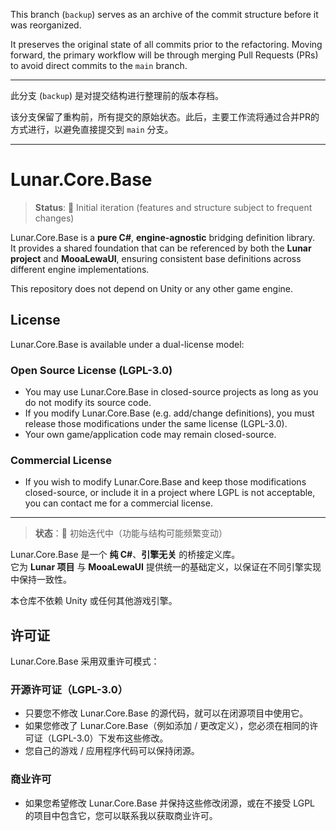 This branch (`backup`) serves as an archive of the commit structure before it was reorganized.

It preserves the original state of all commits prior to the refactoring. Moving forward, the primary workflow will be through merging Pull Requests (PRs) to avoid direct commits to the `main` branch.

---

此分支 (`backup`) 是对提交结构进行整理前的版本存档。

该分支保留了重构前，所有提交的原始状态。此后，主要工作流将通过合并PR的方式进行，以避免直接提交到 `main` 分支。

---

# Lunar.Core.Base

> **Status**: 🚧 Initial iteration (features and structure subject to frequent changes)

Lunar.Core.Base is a **pure C#**, **engine-agnostic** bridging definition library.  
It provides a shared foundation that can be referenced by both the **Lunar project** and **MooaLewaUI**, ensuring consistent base definitions across different engine implementations.

This repository does not depend on Unity or any other game engine.

## License
Lunar.Core.Base is available under a dual-license model:

### Open Source License (LGPL-3.0)
- You may use Lunar.Core.Base in closed-source projects as long as you do not modify its source code.
- If you modify Lunar.Core.Base (e.g. add/change definitions), you must release those modifications under the same license (LGPL-3.0).
- Your own game/application code may remain closed-source.

### Commercial License
- If you wish to modify Lunar.Core.Base and keep those modifications closed-source, or include it in a project where LGPL is not acceptable, you can contact me for a commercial license.

---

> **状态**：🚧 初始迭代中（功能与结构可能频繁变动）

Lunar.Core.Base 是一个 **纯 C#**、**引擎无关** 的桥接定义库。  
它为 **Lunar 项目** 与 **MooaLewaUI** 提供统一的基础定义，以保证在不同引擎实现中保持一致性。

本仓库不依赖 Unity 或任何其他游戏引擎。

## 许可证
Lunar.Core.Base 采用双重许可模式：

### 开源许可证（LGPL-3.0）
- 只要您不修改 Lunar.Core.Base 的源代码，就可以在闭源项目中使用它。
- 如果您修改了 Lunar.Core.Base（例如添加 / 更改定义），您必须在相同的许可证（LGPL-3.0）下发布这些修改。
- 您自己的游戏 / 应用程序代码可以保持闭源。

### 商业许可
- 如果您希望修改 Lunar.Core.Base 并保持这些修改闭源，或在不接受 LGPL 的项目中包含它，您可以联系我以获取商业许可。
